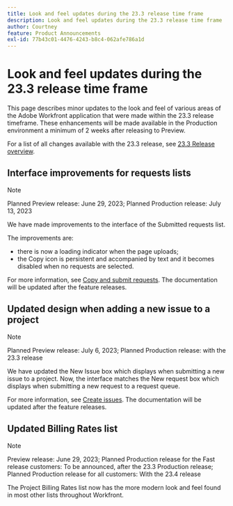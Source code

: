 ```yaml
---
title: Look and feel updates during the 23.3 release time frame
description: Look and feel updates during the 23.3 release time frame
author: Courtney
feature: Product Announcements
exl-id: 77b43c01-4476-4243-b8c4-062afe786a1d
---
```

# Look and feel updates during the 23.3 release time frame

This page describes minor updates to the look and feel of various areas of the Adobe Workfront application that were made within the 23.3  release timeframe. These enhancements will be made available in the Production environment a minimum of 2 weeks after releasing to Preview.

For a list of all changes available with the 23.3 release, see [23.3 Release overview](/help/quicksilver/product-announcements/product-releases/23.3-release-activity/23-3-release-overview.md).

## Interface improvements for requests lists

>[!NOTE]
>
>Planned Preview release: June 29, 2023; Planned Production release: July 13, 2023

We have made improvements to the interface of the Submitted requests list.

The improvements are:

* there is now a loading indicator when the page uploads;
* the Copy icon is persistent and accompanied by text and it becomes disabled when no requests are selected.

For more information, see [Copy and submit requests](/help/quicksilver/manage-work/requests/create-requests/copy-and-submit-requests.md). The documentation will be updated after the feature releases. 

## Updated design when adding a new issue to a project 

>[!NOTE]
>
>Planned Preview release: July 6, 2023; Planned Production release: with the 23.3 release

We have updated the New Issue box which displays when submitting a new issue to a project. Now, the interface matches the New request box which displays when submitting a new request to a request queue.

For more information, see [Create issues](../../../manage-work/issues/manage-issues/create-issues.md). The documentation will be updated after the feature releases. 

## Updated Billing Rates list

>[!NOTE]
>
>Preview release: June 29, 2023; Planned Production release for the Fast release customers: To be announced, after the 23.3 Production release; Planned Production release for all customers: With the 23.4 release

The Project Billing Rates list now has the more modern look and feel found in most other lists throughout Workfront.
